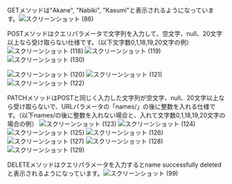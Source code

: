 GETメソッドは"Akane", "Nabiki", "Kasumi"と表示されるようになっています。![スクリーンショット (86)](https://user-images.githubusercontent.com/111167638/200169353-12beefcc-79f6-4171-94c0-faba2ce585d7.png)

POSTメソッドはクエリパラメータで文字列を入力して、空文字、null、20文字以上なら受け取らない仕様です。（以下文字数0,1,18,19,20文字の例）
![スクリーンショット (118)](https://user-images.githubusercontent.com/111167638/201894281-f5e297d7-bfd8-4e39-b060-503abc06bf2b.png)
![スクリーンショット (119)](https://user-images.githubusercontent.com/111167638/201894292-003f5261-478a-4a68-af25-23b727c70445.png)
![スクリーンショット (130)](https://user-images.githubusercontent.com/111167638/201895520-699c10bc-9dd3-4ab1-800d-dde7de6747e4.png)

![スクリーンショット (120)](https://user-images.githubusercontent.com/111167638/201894295-8c237580-3cf1-413c-9ca0-5d25cf419b91.png)
![スクリーンショット (121)](https://user-images.githubusercontent.com/111167638/201894297-27c8e632-245b-4718-b9a3-fea3f321ff78.png)
![スクリーンショット (122)](https://user-images.githubusercontent.com/111167638/201894300-599023c0-07e8-4234-b620-f1e547ba31df.png)


PATCHメソッドはPOSTと同じく入力した文字列が空文字、null、20文字以上なら受け取らないで、URLパラメータの「names/」の後に整数を入れる仕様です。（以下names/の後に整数を入れない場合と、入れて文字数0,1,18,19,20文字の場合の例）
![スクリーンショット (123)](https://user-images.githubusercontent.com/111167638/201895288-6198fad4-59d5-4a99-b444-c7406945802d.png)
![スクリーンショット (124)](https://user-images.githubusercontent.com/111167638/201895297-5f1f1714-ec45-437e-943a-77e7c977458b.png)
![スクリーンショット (125)](https://user-images.githubusercontent.com/111167638/201895300-09f2ffd2-d48d-4dda-bb2f-a1ec04d9b249.png)
![スクリーンショット (126)](https://user-images.githubusercontent.com/111167638/201895303-6b5a3008-c898-444b-aced-42f8944afce1.png)
![スクリーンショット (127)](https://user-images.githubusercontent.com/111167638/201895306-01120e44-1d79-4f22-a553-069ce05580ca.png)
![スクリーンショット (128)](https://user-images.githubusercontent.com/111167638/201895309-ed7ab341-4f19-402a-a87a-28837926c838.png)
![スクリーンショット (129)](https://user-images.githubusercontent.com/111167638/201895315-2a265f03-349a-498d-81e3-8c26eec359db.png)


DELETEメソッドはクエリパラメータを入力するとname successfully deletedと表示されるようになっています。![スクリーンショット (99)](https://user-images.githubusercontent.com/111167638/200169583-424ed335-7827-48b8-8deb-e2695445df0d.png)

